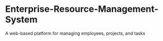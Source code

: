 # Enterprise-Resource-Management-System
A web-based platform for managing employees, projects, and tasks
